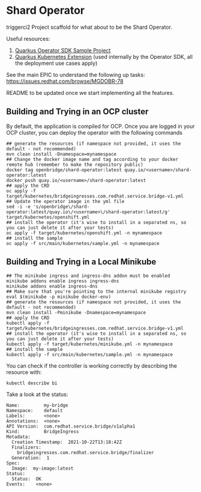 # Shard Operator
triggerci2
Project scaffold for what about to be the Shard Operator.

Useful resources:

1. [Quarkus Operator SDK Sample Project](https://github.com/quarkiverse/quarkus-operator-sdk/tree/2.0.0.CR2/samples)
2. [Quarkus Kubernetes Extension](https://quarkus.io/guides/deploying-to-kubernetes) (used internally by the Operator SDK, all the deployment use cases apply)

See the main EPIC to understand the following up tasks: https://issues.redhat.com/browse/MGDOBR-78

README to be updated once we start implementing all the features.

## Building and Trying in an OCP cluster

By default, the application is compiled for OCP. Once you are logged in your OCP cluster, you can deploy the operator with the following commands

```shell
## generate the resources (if namespace not provided, it uses the default - not recommended)
mvn clean install -Dnamespace=mynamespace
## Change the docker image name and tag according to your docker remote hub (remember to make the repository public)
docker tag openbridge/shard-operator:latest quay.io/<username>/shard-operator:latest 
docker push quay.io/<username>/shard-operator:latest 
## apply the CRD
oc apply -f target/kubernetes/bridgeingresses.com.redhat.service.bridge-v1.yml
## Update the operator image in the yml file
sed -i -e 's/openbridge\/shard-operator:latest/quay.io\/<username>\/shard-operator:latest/g' target/kubernetes/openshift.yml
## install the operator (it's wise to install in a separated ns, so you can just delete it after your tests)
oc apply -f target/kubernetes/openshift.yml -n mynamespace
## install the sample
oc apply -f src/main/kubernetes/sample.yml -n mynamespace
```

## Building and Trying in a Local Minikube

````shell
## The minikube ingress and ingress-dns addon must be enabled
minikube addons enable ingress ingress-dns
minikube addons enable ingress-dns
## Make sure that you're pointing to the internal minikube registry
eval $(minikube -p minikube docker-env)
## generate the resources (if namespace not provided, it uses the default - not recommended)
mvn clean install -Pminikube -Dnamespace=mynamespace
## apply the CRD
kubectl apply -f target/kubernetes/bridgeingresses.com.redhat.service.bridge-v1.yml
## install the operator (it's wise to install in a separated ns, so you can just delete it after your tests)
kubectl apply -f target/kubernetes/minikube.yml -n mynamespace
## install the sample
kubectl apply -f src/main/kubernetes/sample.yml -n mynamespace
````

You can check if the controller is working correctly by describing the resource with:

```shell
kubectl describe bi
```

Take a look at the status:

```
Name:         my-bridge
Namespace:    default
Labels:       <none>
Annotations:  <none>
API Version:  com.redhat.service.bridge/v1alpha1
Kind:         BridgeIngress
Metadata:
  Creation Timestamp:  2021-10-22T13:18:42Z
  Finalizers:
    bridgeingresses.com.redhat.service.bridge/finalizer
  Generation:  1
Spec:
  Image:  my-image:latest
Status:
  Status:  OK
Events:    <none>
```
